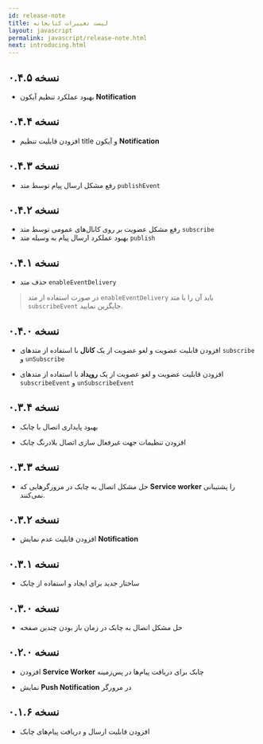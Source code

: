 ```yaml
---
id: release-note
title: لیست تغییرات کتابخانه
layout: javascript
permalink: javascript/release-note.html
next: introducing.html
---
```

## نسخه ۰.۴.۵
* بهبود عملکرد تنظیم آیکون **Notification**

## نسخه ۰.۴.۴
* افزودن قابلیت تنظیم title و آیکون **Notification**

## نسخه ۰.۴.۳
* رفع مشکل ارسال پیام توسط متد `publishEvent`


## نسخه ۰.۴.۲
* رفع مشکل عضویت بر روی کانال‌های عمومی توسط متد `subscribe`
* بهبود عملکرد ارسال پیام به وسیله متد `publish`


## نسخه ۰.۴.۱
* حذف متد `enableEventDelivery`
> در صورت استفاده از متد `enableEventDelivery` باید آن را با متد `subscribeEvent` جایگزین نمایید.

## نسخه ۰.۴.۰

* افزودن قابلیت عضویت و لغو عضویت از یک **کانال** با استفاده از متد‌های `subscribe` و `unSubscribe`

* افزودن قابلیت عضویت و لغو عصویت از یک **رویداد** با استفاده از متدهای `subscribeEvent` و `unSubscribeEvent`


## نسخه ۰.۳.۴

* بهبود پایداری اتصال با چابک

* افزودن تنظیمات جهت غیرفعال سازی اتصال بلادرنگ چابک



## نسخه ۰.۳.۳

* حل مشکل اتصال به چابک در مرورگرهایی که **Service worker** را پشتیبانی نمی‌کنند.



## نسخه ۰.۳.۲

* افزودن قابلیت عدم نمایش **Notification**



## نسخه ۰.۳.۱

* ساختار جدید برای ایجاد و استفاده از چابک




## نسخه ۰.۳.۰

* حل مشکل اتصال به چابک در زمان باز بودن چندین صفحه




## نسخه ۰.۲.۰

* افزودن **Service Worker** چابک برای دریافت پیام‌ها در پس‌زمینه

* نمایش **Push Notification** در مرورگر




## نسخه ۰.۱.۶
* افزودن قابلیت ارسال و دریافت پیام‌های چابک